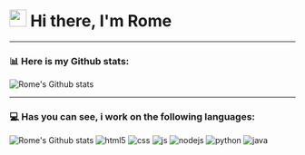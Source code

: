 # <img src="https://media1.tenor.com/images/f38bd4f0ae23b4d7d594c388ab4f09ed/tenor.gif?itemid=12359359" width="30"/> Hi there, I'm Rome

---

### 📊 Here is my Github stats:
<img alt="Rome's Github stats" src="https://github-readme-stats.vercel.app/api?username=whire-coder&show_icons=true&hide_border=true&theme=dracula" /> 

---

### 💻 Has you can see, i work on the following languages:
<img alt="Rome's Github stats" src="https://github-readme-stats.vercel.app/api/top-langs/?username=whire-coder&layout=compact)" /> 
<img alt="html5" src="https://img.shields.io/badge/-HTML5-E34F26?style=flat-square&logo=html5&logoColor=white" />
<img alt="css" src="https://img.shields.io/badge/-CSS-00A6FF?style=flat-square&logo=css3&logoColor=white" />
<img alt="js" src="https://img.shields.io/badge/-Javascript-FFEE00?style=flat-square&logo=javascript&logoColor=black" /> 
<img alt="nodejs" src="https://img.shields.io/badge/-NodeJS-43853D?style=flat-square&logo=Node.js&logoColor=white" />
<img alt="python" src="https://img.shields.io/badge/-Python-21B500?style=flat-square&logo=python&logoColor=white" />
<img alt="java" src="https://img.shields.io/badge/-Java-4495CF?style=flat-square&logo=java&logoColor=white" />
